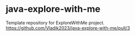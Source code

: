 # java-explore-with-me
Template repository for ExploreWithMe project.
https://github.com/Vladik2023/java-explore-with-me/pull/3
